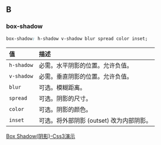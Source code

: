 ## B
### box-shadow
```css
box-shadow: h-shadow v-shadow blur spread color inset;
```

|值|描述|
|:-|:-|
|`h-shadow`|必需。水平阴影的位置。允许负值。|
|`v-shadow`|必需。垂直阴影的位置。允许负值。|
|`blur`	|可选。模糊距离。|
|`spread`	|可选。阴影的尺寸。|
|`color`	|可选。阴影的颜色。|请参阅 CSS 颜色值。
|`inset`	|可选。将外部阴影 (outset) 改为内部阴影。|

[Box Shadow(阴影)-Css3演示](https://www.html.cn/tool/css3Preview/Box-Shadow.html)

